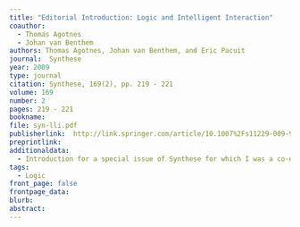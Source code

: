 ```yaml
---
title: "Editorial Introduction: Logic and Intelligent Interaction"
coauthor: 
  - Thomas Agotnes
  - Johan van Benthem
authors: Thomas Agotnes, Johan van Benthem, and Eric Pacuit
journal:  Synthese
year: 2009
type: journal
citation: Synthese, 169(2), pp. 219 - 221
volume: 169
number: 2
pages: 219 - 221
bookname:
file: syn-lli.pdf
publisherlink:  http://link.springer.com/article/10.1007%2Fs11229-009-9558-0
preprintlink: 
additionaldata:
  - Introduction for a special issue of Synthese for which I was a co-editor
tags: 
  - Logic
front_page: false
frontpage_data:  
blurb: 
abstract: 
---
```

    

